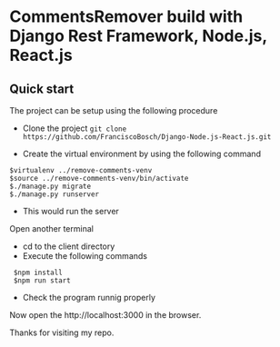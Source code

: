 # CommentsRemover build with Django Rest Framework, Node.js, React.js

## Quick start
The project can be setup using the following procedure

- Clone the project
``git clone https://github.com/FranciscoBosch/Django-Node.js-React.js.git``

- Create the virtual environment by using the following command
 ```
 $virtualenv ../remove-comments-venv
 $source ../remove-comments-venv/bin/activate
 $./manage.py migrate
 $./manage.py runserver
 ```
 - This would run the server

 Open another terminal
 - cd to the client directory
 - Execute the following commands
 ```
  $npm install
  $npm run start
 ```

- Check the program runnig properly

Now open the http://localhost:3000 in the browser.

Thanks for visiting my repo.
